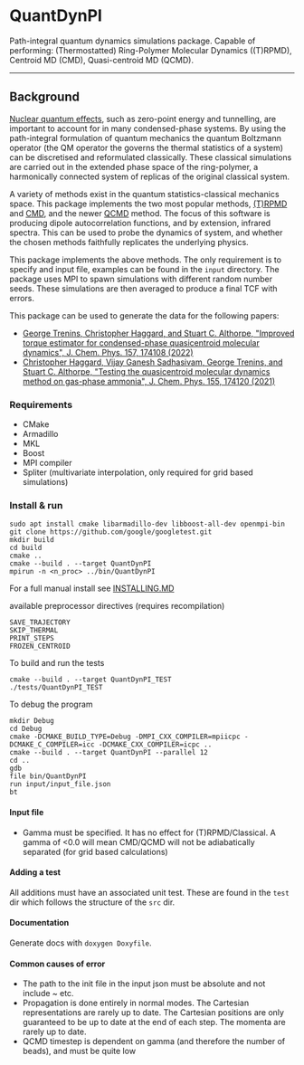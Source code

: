 # QuantDynPI

Path-integral quantum dynamics simulations package. Capable of performing: (Thermostatted) Ring-Polymer Molecular Dynamics ((T)RPMD), Centroid MD (CMD), Quasi-centroid MD (QCMD).
***

## Background

[Nuclear quantum effects](https://www.nature.com/articles/s41570-017-0109), such as zero-point energy and tunnelling, are important to account for in many condensed-phase systems. By using the path-integral formulation of quantum mechanics the quantum Boltzmann operator (the QM operator the governs the thermal statistics of a system) can be discretised and reformulated classically. These classical simulations are carried out in the extended phase space of the ring-polymer, a harmonically connected system of replicas of the original classical system. 

A variety of methods exist in the quantum statistics-classical mechanics space. This package implements the two most popular methods, [(T)RPMD](https://aip.scitation.org/doi/10.1063/1.1777575) and [CMD](https://aip.scitation.org/doi/10.1063/1.467175), and the newer [QCMD](https://aip.scitation.org/doi/10.1063/1.5100587) method. The focus of this software is producing dipole autocorrelation functions, and by extension, infrared spectra. This can be used to probe the dynamics of system, and whether the chosen methods faithfully replicates the underlying physics.

This package implements the above methods. The only requirement is to specify and input file, examples can be found in the ```input``` directory. The package uses MPI to spawn simulations with different random number seeds. These simulations are then averaged to produce a final TCF with errors.

This package can be used to generate the data for the following papers:

- [George Trenins, Christopher Haggard, and Stuart C. Althorpe, "Improved torque estimator for condensed-phase quasicentroid molecular dynamics", J. Chem. Phys. 157, 174108 (2022)](https://aip.scitation.org/doi/10.1063/5.0129482)
- [Christopher Haggard, Vijay Ganesh Sadhasivam, George Trenins, and Stuart C. Althorpe, "Testing the quasicentroid molecular dynamics method on gas-phase ammonia", J. Chem. Phys. 155, 174120 (2021)](https://aip.scitation.org/doi/10.1063/5.0068250)

### Requirements

- CMake  
- Armadillo  
- MKL   
- Boost  
- MPI compiler  
- Spliter (multivariate interpolation, only required for grid based simulations)

### Install & run
```
sudo apt install cmake libarmadillo-dev libboost-all-dev openmpi-bin 
git clone https://github.com/google/googletest.git  
mkdir build  
cd build  
cmake ..  
cmake --build . --target QuantDynPI  
mpirun -n <n_proc> ../bin/QuantDynPI
```   

For a full manual install see [INSTALLING.MD](INSTALLING.md)

available preprocessor directives (requires recompilation)
```shell
SAVE_TRAJECTORY
SKIP_THERMAL
PRINT_STEPS
FROZEN_CENTROID
```

To build and run the tests

```shell
cmake --build . --target QuantDynPI_TEST  
./tests/QuantDynPI_TEST  
```

To debug the program
```shell
mkdir Debug
cd Debug
cmake -DCMAKE_BUILD_TYPE=Debug -DMPI_CXX_COMPILER=mpiicpc -DCMAKE_C_COMPILER=icc -DCMAKE_CXX_COMPILER=icpc ..
cmake --build . --target QuantDynPI --parallel 12
cd ..
gdb
file bin/QuantDynPI
run input/input_file.json
bt
```

#### Input file
- Gamma must be specified. It has no effect for (T)RPMD/Classical. A gamma of <0.0 will mean CMD/QCMD will not be adiabatically separated (for grid based calculations)

#### Adding a test

All additions must have an associated unit test. These are found in the ```test``` dir which follows the structure of the ```src``` dir.

#### Documentation

Generate docs with ```doxygen Doxyfile```.

#### Common causes of error

- The path to the init file in the input json must be absolute and not include ~ etc.
- Propagation is done entirely in normal modes. The Cartesian representations are rarely up to date. The Cartesian positions are only guaranteed to be up to date at the end of each step. The momenta are rarely up to date.
- QCMD timestep is dependent on gamma (and therefore the number of beads), and must be quite low
